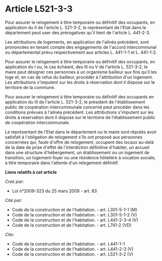 # Article L521-3-3

Pour assurer le relogement à titre temporaire ou définitif des occupants, en application du II de l'article L. 521-3-2, le
représentant de l'Etat dans le département peut user des prérogatives qu'il tient de l'article L. 441-2-3. 

Les attributions de logements, en application de l'alinéa précédent, sont prononcées en tenant compte des engagements de
l'accord intercommunal ou départemental prévu respectivement aux articles L. 441-1-1 et L. 441-1-2. 

Pour assurer le relogement à titre temporaire ou définitif des occupants, en application du I ou, le cas échéant, des III ou
V de l'article L. 521-3-2, le maire peut désigner ces personnes à un organisme bailleur aux fins qu'il les loge et, en cas de
refus du bailleur, procéder à l'attribution d'un logement. Les attributions s'imputent sur les droits à réservation dont il
dispose sur le territoire de la commune. 

Pour assurer le relogement à titre temporaire ou définitif des occupants en application du III de l'article L. 521-3-2, le
président de l'établissement public de coopération intercommunale concerné peut procéder dans les conditions prévues à
l'alinéa précédent. Les attributions s'imputent sur les droits à réservation dont il dispose sur le territoire de
l'établissement public de coopération intercommunale. 

Le représentant de l'Etat dans le département ou le maire sont réputés avoir satisfait à l'obligation de relogement s'ils ont
proposé aux personnes concernées qui, faute d'offre de relogement, occupent des locaux au-delà de la date de prise d'effet de
l'interdiction définitive d'habiter, un accueil dans une structure d'hébergement, un établissement ou un logement de
transition, un logement-foyer ou une résidence hôtelière à vocation sociale, à titre temporaire dans l'attente d'un
relogement définitif.

**Liens relatifs à cet article**

_Créé par_:

  - Loi n°2009-323 du 25 mars 2009 - art. 83

_Cité par_:

  - Code de la construction et de l'habitation. - art. L301-5-1-1 (M)
  - Code de la construction et de l'habitation. - art. L301-5-1-2 (V)
  - Code de la construction et de l'habitation. - art. L441-2-3-4 (V)
  - Code de la construction et de l'habitation. - art. L741-2 (VD)

_Cite_:

  - Code de la construction et de l'habitation. - art. L441-1-1
  - Code de la construction et de l'habitation. - art. L441-2-3 (V)
  - Code de la construction et de l'habitation. - art. L521-3-2 (V)
